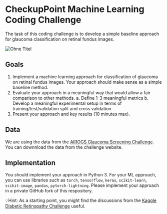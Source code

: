 # CheckupPoint Machine Learning Coding Challenge

The task of this coding challenge is to develop a simple baseline approach for glaucoma classification on retinal fundus images.

![Ohne Titel](https://user-images.githubusercontent.com/2522480/149497318-fe47c02c-696a-4cb5-8841-2dbe6785029d.png)


## Goals

1. Implement a machine learning approach for classification of glaucoma on retinal fundus images. Your approach should make sense as a simple baseline method.
2. Evaluate your approach in a meaningful way that would allow a fair comparison to other methods. 
  a. Define 1-3 meaningful metrics
  b. Develop a meaningful experimental setup in terms of training/test/validation split and cross validation
3. Present your approach and key results (10 minutes max).

## Data

We are using the data from the [AIROGS Glaucoma Screening Challenge](https://airogs.grand-challenge.org). You can downnload the data from the challenge website. 


## Implementation

You should implement your approach in Python 3. For your ML approach, you can use libraries such as `torch`, `tensorflow`, `keras`, `scikit-learn`, `scikit-image`, `pandas`, `pytorch-lightning`. 
Please implement your approach in a private GitHub fork of this respository.

💡Hint: As a starting point, you might find the discussions from the [Kaggle Diabetic Retinopathy Challenge](https://www.kaggle.com/c/diabetic-retinopathy-detection/code?competitionId=4104&sortBy=voteCount) useful.


